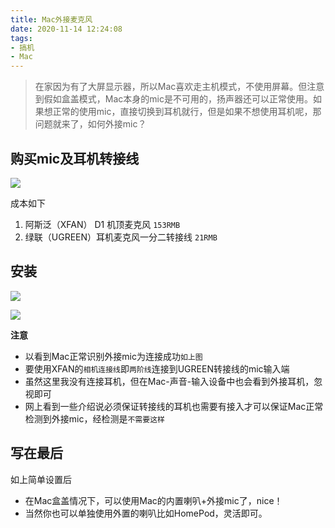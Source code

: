 ```yaml
---
title: Mac外接麦克风
date: 2020-11-14 12:24:08
tags:
- 搞机
- Mac
---
```

>  在家因为有了大屏显示器，所以Mac喜欢走主机模式，不使用屏幕。但注意到假如盒盖模式，Mac本身的mic是不可用的，扬声器还可以正常使用。如果想正常的使用mic，直接切换到耳机就行，但是如果不想使用耳机呢，那问题就来了，如何外接mic？

## 购买mic及耳机转接线


![](https://static.1991421.cn/2020/2020-11-14-123022.jpeg)


成本如下

1. 阿斯泛（XFAN） D1 机顶麦克风 `153RMB`
2. 绿联（UGREEN）耳机麦克风一分二转接线 `21RMB`

## 安装


![](https://static.1991421.cn/2020/2020-11-14-124135.jpeg)


![](https://static.1991421.cn/2020/2020-11-14-124248.jpeg)


**注意**
- 以看到Mac正常识别外接mic为连接成功`如上图`
- 要使用XFAN的`相机连接线`即`两阶线`连接到UGREEN转接线的mic输入端
- 虽然这里我没有连接耳机，但在Mac-声音-输入设备中也会看到外接耳机，忽视即可
- 网上看到一些介绍说必须保证转接线的耳机也需要有接入才可以保证Mac正常检测到外接mic，经检测是`不需要这样`

## 写在最后
如上简单设置后
- 在Mac盒盖情况下，可以使用Mac的内置喇叭+外接mic了，nice！
- 当然你也可以单独使用外置的喇叭比如HomePod，灵活即可。
